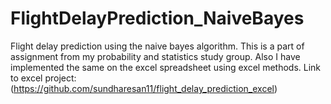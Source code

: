# FlightDelayPrediction_NaiveBayes
Flight delay prediction using the naive bayes algorithm. This is a part of assignment from my probability and statistics study group.
Also I have implemented the same on the excel spreadsheet using excel methods. Link to excel project:(https://github.com/sundharesan11/flight_delay_prediction_excel)
